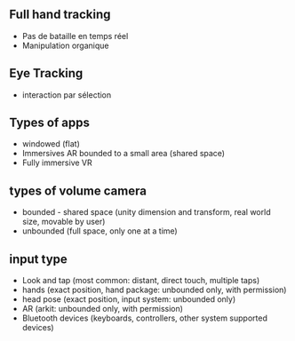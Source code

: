 ## Full hand tracking 
- Pas de bataille en temps réel
- Manipulation organique

## Eye Tracking
- interaction par sélection

## Types of apps
- windowed (flat)
- Immersives AR bounded to a small area (shared space)
- Fully immersive VR 

## types of volume camera
- bounded - shared space (unity dimension and transform, real world size, movable by user)
- unbounded (full space, only one at a time)

## input type
- Look and tap (most common: distant, direct touch, multiple taps)
- hands (exact position, hand package: unbounded only, with permission)
- head pose (exact position, input system: unbounded only)
- AR (arkit: unbounded only, with permission)
- Bluetooth devices (keyboards, controllers, other system supported devices)